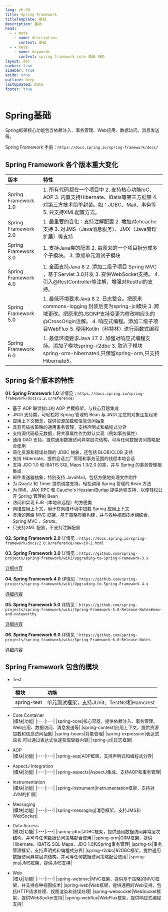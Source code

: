 ```yaml
---
lang: zh-CN
title: Spring Framework
titleTemplate: 基础
description: 基础
head:
  - - meta
    - name: description
      content: 基础
  - - meta
    - name: keywords
      content: spring framework core 基础 SEO
layout: doc
navbar: true
sidebar: true
aside: true
outline: deep
lastUpdated: Date
footer: true
---
```

# Spring基础

Spring框架核心功能包含依赖注入、事务管理、Web应用、数据访问、消息发送等。

Spring Framework 手册：`https://docs.spring.io/spring-framework/docs/`<br>

## Spring Framework 各个版本重大变化
|版本|特性|
|:---|:---|
|Spring Framework 1.0|1. 所有代码都在一个项目中 2. 支持核心功能IoC、AOP 3. 内置支持Hibernate、iBatis等第三方框架 4. 对第三方技术简单封装。如：JDBC、Mail、事务等 5. 只支持XML配置方式。|
|Spring Framework 2.0|1. 最重要的变化：支持注解配置 2. 增加对ehcache支持 3. 对JMS（Java消息服务）、JMX（Java管理扩展）等支持|
|Spring Framework 3.0|1. 支持Java类的配置 2. 由原来的一个项目拆分成多个子模块。 3. 添加单元测试子模块|
|Spring Framework 4.0|1. 全面支持Java 8 2. 添加二级子项目 Spring MVC ，基于Servlet 3.0开发 3. 提供WebSocket支持。 4. 引入@RestController等注解，增强对Restful的支持。|
|Spring Framework 5.0|1. 最低环境要求Java 8 2. 日志整合。把原来commons-logging 封装后变为spring-jcl模块 3. 跨域更改。把原来的JSONP支持变更为修改响应头的@CrossOrigin注解。 4. 响应式编程。添加二级子项目WebFlux 5. 使用Kotlin（科特林）进行函数式编程|
|Spring Framework 6.0|1. 最低环境要求Java 17 2. 加强对响应式编程支持。添加子模块spring-r2dbc 3. 取消子模块spring-orm-hibernate4,只保留spring-orm,只支持Hibernate5。|


## Spring 各个版本的特性

**01. Spring Framework 1.0**
详情见：`https://docs.spring.io/spring-framework/docs/1.2.x/reference/`<br>

- 基于 AOP 联盟接口的 AOP 拦截框架，与核心容器集成
- JNDI 支持类，可轻松将 Spring 管理的 Bean 与 JNDI 定位的对象连接起来
- 应用上下文概念，提供资源加载和信息访问抽象
- 具有可插拔策略的通用事务管理，支持声明式和编程式分界
- 支持源代码级元数据，将共享属性作为默认实现（例如事务属性）
- 通用 DAO 支持，提供通用数据访问异常层次结构，可与任何数据访问策略配合使用
- 简化资源和错误处理的 JDBC 抽象，还包括 BLOB/CLOB 支持
- 支持 Hibernate，提供会话工厂管理和事务范围的线程本地会话
- 支持 JDO 1.0 和 iBATIS SQL Maps 1.3/2.0 的类，并与 Spring 的事务管理相集成
- 邮件发送器抽象，特别支持 JavaMail，包括方便地处理文件附件
- 为 Quartz 和 Timer 提供调度支持，轻松调用 Spring 管理的 Bean 方法
- 为 RMI、JAX-RPC 和 Caucho's Hessian/Burlap 提供远程支持，以便轻松公开 Spring 管理的 Bean
- 访问和实现 EJB（本地和远程）的方便类
- 网络应用上下文，用于在网络环境中加载 Spring 应用上下文
- 灵活的网络 MVC 框架，基于策略界面构建，并与各种视图技术相结合，Spring MVC 、Struts。
- 只支持XML 配置，不支持注解配置

**02. Spring Framework 2.0**
详情见：`https://docs.spring.io/spring-framework/docs/2.0.0/reference/new-in-2.html`<br>

**03. Spring Framework 3.0**
详情见：`https://github.com/spring-projects/spring-framework/wiki/Upgrading-to-Spring-Framework-3.x`<br>

[详细内容](../spring-framework.wiki/Upgrading-to-Spring-Framework-3.x.md)<br>

**04. Spring Framework 4.0**
详情见：`https://github.com/spring-projects/spring-framework/wiki/Upgrading-to-Spring-Framework-4.x`<br>

[详细内容](../spring-framework.wiki/Upgrading-to-Spring-Framework-4.x.md)<br>

**05. Spring Framework 5.0**
详情见：`https://github.com/spring-projects/spring-framework/wiki/Spring-Framework-5.0-Release-Notes#new-and-noteworthy`<br>

[详细内容](../spring-framework.wiki/Spring-Framework-5.0-Release-Notes.md)

**06. Spring Framework 6.0**
详情见：`https://github.com/spring-projects/spring-framework/wiki/Spring-Framework-6.0-Release-Notes`<br>

[详细内容](../spring-framework.wiki/Spring-Framework-6.0-Release-Notes.md)

## Spring Framework 包含的模块

* Test<br>

  |模块|功能|
  |:---|:---|
  |spring-test|单元测试框架，支持JUnit、TestNG和Hamcrest|

* Core Container<br>
  |模块|功能|
  |:---|:---|
  |spring-core|核心容器，提供依赖注入、事务管理、Web应用、数据访问、消息发送等|
  |spring-context|应用上下文，提供资源加载和信息访问抽象|
  |spring-beans|对象管理|
  |spring-expression|表达式语言.可以通过表达式快速获取容器内容|
  |spring-jcl|日志框架|

* AOP<br>
  |模块|功能|
  |:---|:---|
  |spring-aop|AOP框架，支持声明式和编程式分界|

* AspectJ Integration<br>
  |模块|功能|
  |:---|:---|
  |spring-aspects|AspectJ集成，支持AOP和事务管理|

* Instrumentation<br>
  |模块|功能|
  |:---|:---|
  |spring-instrument|Instrumentation框架，支持对JVM的扩展|

* Messaging<br>
  |模块|功能|
  |:---|:---|
  |spring-messaging|消息框架，支持JMS和WebSocket|

* Data Access<br>
  |模块|功能|
  |:---|:---|
  |spring-jdbc|JDBC框架，提供通用数据访问异常层次结构，并可与任何数据访问策略配合使用|
  |spring-orm|ORM框架，提供Hibernate、iBATIS SQL Maps、JDO 1.0和Spring事务管理|
  |spring-tx|事务管理框架，支持声明式和编程式分界|
  |spring-r2dbc|R2DBC框架，提供通用数据访问异常层次结构，并可与任何数据访问策略配合使用|
  |spring-jms|JMS框架，提供JMS支持|

* Web<br>
  |模块|功能|
  |:---|:---|
  |spring-webmvc|MVC框架，提供基于策略的MVC框架，并支持各种视图技术|
  |spring-web|Web框架，提供通用的Web支持，包括HTTP请求处理、视图渲染和错误处理|
  |spring-websocket|WebSocket框架，提供WebSocket支持|
  |spring-webflux|WebFlux框架，提供响应式编程支持|
